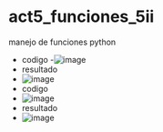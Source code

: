 # act5_funciones_5ii
manejo de funciones python
- codigo
-![image](https://github.com/user-attachments/assets/9827c5ff-196f-44f0-98d6-219990f1136b)
- resultado
- ![image](https://github.com/user-attachments/assets/2646ca71-64da-4a1d-adb4-a55c291e54d9)
- codigo
- ![image](https://github.com/user-attachments/assets/65d16f3a-dfeb-4ef7-8fc1-b905ce06cde3)
- resultado
- ![image](https://github.com/user-attachments/assets/48401fc6-ee35-4a6d-b010-34d832266775)



